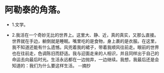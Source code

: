 # 阿勒泰的角落。

- 1.文学。

- 2.我活在一个奇妙无比的世界上。这里大、静、近，真的真实，又那么直接。世界就在手边，躺倒就是睡眠。嘴里吃的是食物，身上裹的是衣服。在这里，我不知道还能有什么遗憾。风兜着我的裙子，带着我顺风往前走。眼前的世界也在往前走，色调陈旧而舒适。我与迎面走来的人相识，并且同样出于自己的命运去向最后时光。生活永远都在一边抛弃，一边继续。我想，我最后还是会知道的：我们为什么要这样生活。 --摘抄
